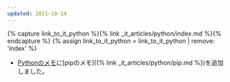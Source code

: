 ```yaml
---
updated: 2021-10-14
---
```

{% capture link_to_it_python %}{% link _it_articles/python/index.md %}{% endcapture %}
{% assign link_to_it_python = link_to_it_python | remove: 'index' %}

- [Pythonのメモ]({{link_to_it_python}})に[pipのメモ]({% link _it_articles/python/pip.md %})を追加しました。
